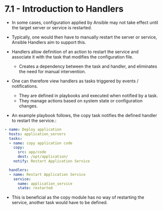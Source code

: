 # 7.1 - Introduction to Handlers

- In some cases, configuration applied by Ansible may not take effect until the target server or service is restarted.
- Typically, one would then have to manually restart the server or service, Ansible Handlers aim to support this.
- Handlers allow definition of an action to restart the service and associate it with the task that modifies the configuration file.
  - Creates a dependency between the task and handler, and eliminates the need for manual intervention.
- One can therefore view handlers as tasks triggered by events / notifications.
  - They are defined in playbooks and executed when notified by a task.
  - They manage actions based on system state or configuration changes.

- An example playbook follows, the copy task notifies the defined handler to restart the service.:

```yaml
- name: Deploy application
  hosts: application_servers
  tasks:
  - name: copy application code
    copy:
      src: app/code
      dest: /opt/application/
    notify: Restart Application Service

  handlers:
  - name: Restart Application Service
    service:
      name: application_service
      state: restarted
```

- This is beneficial as the copy module has no way of restarting the service, another task would have to be defined.
